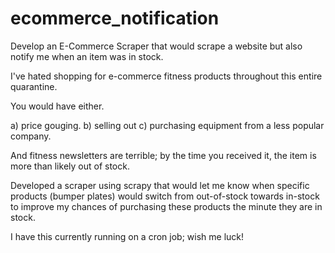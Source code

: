 # ecommerce_notification


Develop an E-Commerce Scraper that would scrape a website but also notify me when an item was in stock.

I've hated shopping for e-commerce fitness products throughout this entire quarantine.

You would have either. 

a) price gouging.
b) selling out
c) purchasing equipment from a less popular company.

And fitness newsletters are terrible; by the time you received it, the item is more than likely out of stock.


Developed a scraper using scrapy that would let me know when specific products (bumper plates) would switch from out-of-stock towards in-stock to improve my chances of purchasing these products the minute they are in stock.

I have this currently running on a cron job; wish me luck! 
